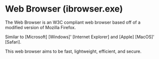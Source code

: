 # Web Browser (ibrowser.exe)

The Web Browser is an W3C compliant web browser based off of a modified version of Mozilla Firefox.

Similar to [Microsoft] [Windows]' [Internet Explorer] and [Apple] [MacOS]' [Safari].

This web browser aims to be fast, lightweight, efficient, and secure.
